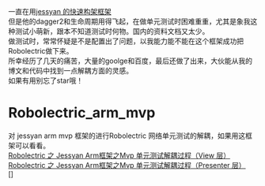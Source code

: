 一直在用[jessyan 的快速构架框架](https://www.jianshu.com/p/2452ea776a45)  
但是他的dagger2和生命周期用得飞起，在做单元测试时困难重重，尤其是象我这种测试小萌新，跟本不知道测试时何物。国内的资料文档又太少。  
做测试时，常常怀疑是不是配置出了问题，以我能力能不能在这个框架成功把Robolectric做下来。  
所幸经历了几天的痛苦，大量的goolge和百度，最后还做了出来，大伙能从我的博文和代码中找到一点解耦方面的灵感。  
如果有用别忘了star哦！  
# Robolectric_arm_mvp
对 jessyan arm mvp 框架的进行Robolectric 网络单元测试的解耦，如果用这框架可以看看。  
[Robolectric 之 Jessyan Arm框架之Mvp 单元测试解耦过程（View 层）](https://www.jianshu.com/p/37fc16158d8f)  
[Robolectric 之 Jessyan Arm框架之Mvp 单元测试解耦过程（Presenter 层）](https://www.jianshu.com/p/6a26107c67ef)  
[]
